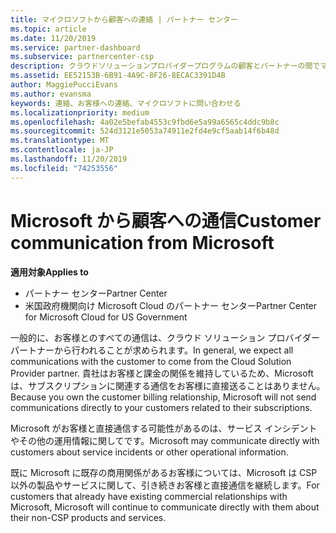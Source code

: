 ```yaml
---
title: マイクロソフトから顧客への連絡 | パートナー センター
ms.topic: article
ms.date: 11/20/2019
ms.service: partner-dashboard
ms.subservice: partnercenter-csp
description: クラウドソリューションプロバイダープログラムの顧客とパートナーの間でマイクロソフトが顧客とのコミュニケーションを期待する方法について説明します。
ms.assetid: EE52153B-6B91-4A9C-8F26-8ECAC3391D4B
author: MaggiePucciEvans
ms.author: evansma
keywords: 連絡、お客様への連絡、マイクロソフトに問い合わせる
ms.localizationpriority: medium
ms.openlocfilehash: 4a02e5befab4553c9fbd6e5a99a6565c4ddc9b8c
ms.sourcegitcommit: 524d3121e5053a74911e2fd4e9cf5aab14f6b48d
ms.translationtype: MT
ms.contentlocale: ja-JP
ms.lasthandoff: 11/20/2019
ms.locfileid: "74253556"
---
```

# <a name="customer-communication-from-microsoft"></a><span data-ttu-id="dae0f-104">Microsoft から顧客への通信</span><span class="sxs-lookup"><span data-stu-id="dae0f-104">Customer communication from Microsoft</span></span>

<span data-ttu-id="dae0f-105">**適用対象**</span><span class="sxs-lookup"><span data-stu-id="dae0f-105">**Applies to**</span></span>

-  <span data-ttu-id="dae0f-106">パートナー センター</span><span class="sxs-lookup"><span data-stu-id="dae0f-106">Partner Center</span></span>
-  <span data-ttu-id="dae0f-107">米国政府機関向け Microsoft Cloud のパートナー センター</span><span class="sxs-lookup"><span data-stu-id="dae0f-107">Partner Center for Microsoft Cloud for US Government</span></span>


<span data-ttu-id="dae0f-108">一般的に、お客様とのすべての通信は、クラウド ソリューション プロバイダー パートナーから行われることが求められます。</span><span class="sxs-lookup"><span data-stu-id="dae0f-108">In general, we expect all communications with the customer to come from the Cloud Solution Provider partner.</span></span> <span data-ttu-id="dae0f-109">貴社はお客様と課金の関係を維持しているため、Microsoft は、サブスクリプションに関連する通信をお客様に直接送ることはありません。</span><span class="sxs-lookup"><span data-stu-id="dae0f-109">Because you own the customer billing relationship, Microsoft will not send communications directly to your customers related to their subscriptions.</span></span>

<span data-ttu-id="dae0f-110">Microsoft がお客様と直接通信する可能性があるのは、サービス インシデントやその他の運用情報に関してです。</span><span class="sxs-lookup"><span data-stu-id="dae0f-110">Microsoft may communicate directly with customers about service incidents or other operational information.</span></span>

<span data-ttu-id="dae0f-111">既に Microsoft に既存の商用関係があるお客様については、Microsoft は CSP 以外の製品やサービスに関して、引き続きお客様と直接通信を継続します。</span><span class="sxs-lookup"><span data-stu-id="dae0f-111">For customers that already have existing commercial relationships with Microsoft, Microsoft will continue to communicate directly with them about their non-CSP products and services.</span></span>

 

 



